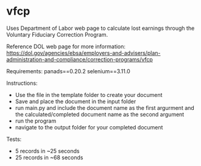 # vfcp
Uses Department of Labor web page to calculate lost earnings through the Voluntary Fiduciary Correction Program. 

Reference DOL web page for more information:
https://dol.gov/agencies/ebsa/employers-and-advisers/plan-administration-and-compliance/correction-programs/vfcp

Requirements:
panads==0.20.2
selenium==3.11.0 

Instructions:
- Use the file in the template folder to create your document
- Save and place the document in the input folder
- run main.py and include the document name as the first argurment and the calculated/completed document name as the second argument
- run the program
- navigate to the output folder for your completed document

Tests:
- 5 records in ~25 seconds
- 25 records in ~68 seconds
